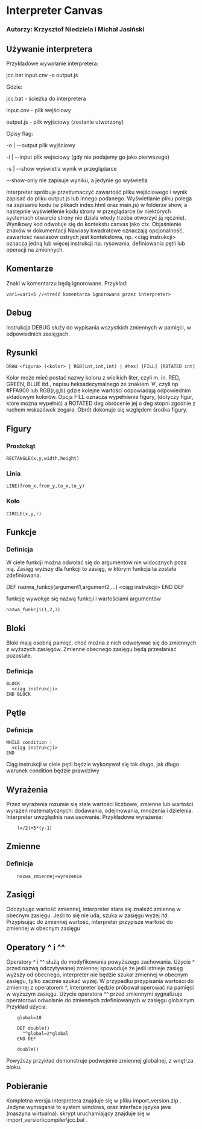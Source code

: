 # Interpreter Canvas
### Autorzy: Krzysztof Niedziela i Michał Jasiński

## Używanie interpretera
Przykładowe wywołanie interpretera:

jcc.bat input.cnv -o output.js

Gdzie:

jcc.bat - ścieżka do interpretera

input.cnv - plik wejściowy

output.js - plik wyjściowy (zostanie utworzony)

Opisy flag:

-o | --output	plik wyjściowy

-i | --input	plik wejściowy (gdy nie podajemy go jako pierwszego)

-s | --show	wyświetla wynik w przeglądarce

–-show-only	nie zapisuje wyniku, a jedynie go wyświetla

Interpreter spróbuje przetłumaczyć zawartość pliku wejściowego i wynik zapisać do pliku output.js lub innego podanego. 
Wyświetlanie pliku polega na zapisaniu kodu (w plikach index.html oraz main.js) w folderze show, a następnie wyświetlenie kodu strony w przeglądarce (w niektórych systemach otwarcie strony nie działa wtedy trzeba otworzyć ją ręcznie).
Wynikowy kod odwołuje się do kontekstu canvas jako ctx.
Objaśnienie znaków w dokumentacji
Nawiasy kwadratowe oznaczają opcjonalność, zawartość nawiasów ostrych jest kontekstowa, np. <ciąg instrukcji> oznacza jedną lub więcej instrukcji np. rysowania, definiowania pętli lub operacji na zmiennych.

## Komentarze
Znaki w komentarzu będą ignorowane. Przykład:

    var1=var1+5	//<treść komentarza ignorowana przez interpreter>

## Debug
Instrukcja DEBUG służy do wypisania wszystkich zmiennych w pamięci, w odpowiednich zasięgach.

## Rysunki

    DRAW <figura> (<kolor> | RGB(int,int,int) | #hex) [FILL] [ROTATED int]

Kolor może mieć postać nazwy koloru z wielkich liter, czyli m. in. RED, GREEN, BLUE itd., napisu heksadecymalnego ze znakiem ‘#’, czyli np #FFA900 lub RGB(r,g,b) gdzie kolejne wartości odpowiadają odpowiednim składowym kolorów. Opcja FILL oznacza wypełnienie figury, (dotyczy figur, które można wypełnić) a ROTATED deg obrócenie jej o deg stopni zgodnie z ruchem wskazówek zegara. Obrót dokonuje się względem środka figury.

## Figury
### Prostokąt
    RECTANGLE(x,y,width,height)
### Linia
    LINE(from_x,from_y,to_x,to_y)
### Koło
    CIRCLE(x,y,r)

## Funkcje
### Definicja
W ciele funkcji można odwołać się do argumentów nie widocznych poza nią. Zasięg wyższy dla funkcji to zasięg, w którym funkcja ta została zdefiniowana.
  

  DEF nazwa_funkcji(argument1,argument2,...)
    <ciąg instrukcji>
  END DEF

funkcję wywołuje się nazwą funkcji i wartościami argumentów
    
    nazwa_funkcji(1,2,3)

## Bloki
Bloki mają osobną pamięć, choć można z nich odwoływać się do zmiennych z wyższych zasięgów. Zmienne obecnego zasięgu będą przesłaniać pozostałe.
### Definicja

    BLOCK
      <ciąg instrukcji>
    END BLOCK

## Pętle
### Definicja

    WHILE condition :
      <ciąg instrukcji>
    END
  
Ciąg instrukcji w ciele pętli będzie wykonywał się tak długo, jak długo warunek condition będzie prawdziwy

## Wyrażenia
Przez wyrażenia rozumie się stałe wartości liczbowe, zmienne lub wartości wyrażeń matematycznych: dodawania, odejmowania, mnożenia i dzielenia. Interpreter uwzględnia nawiasowanie. Przykładowe wyrażenie:

        (x/2)+5*(y-1)

## Zmienne
### Definicja

        nazwa_zmiennej=wyrażenie

## Zasięgi
Odczytując wartość zmiennej, interpreter stara się znaleźć zmienną w obecnym zasięgu. Jeśli to się nie uda, szuka w zasięgu wyżej itd. Przypisując do zmiennej wartość, interpreter przypisze wartość do zmiennej w obecnym zasięgu

## Operatory ^ i ^^
Operatory ^ i ^^ służą do modyfikowania powyższego zachowania. Użycie ^ przed nazwą odczytywanej zmiennej spowoduje że jeśli istnieje zasięg wyższy od obecnego, interpreter nie będzie szukał zmiennej w obecnym zasięgu, tylko zacznie szukać wyżej. W przypadku przypisania wartości do zmiennej z operatorem ^, interpreter będzie próbował operować na pamięci w wyższym zasięgu.
Użycie operatora ^^ przed zmiennymi sygnalizuje operatorowi odwołanie do zmiennych zdefiniowanych w zasięgu globalnym. Przykład użycia:
      

        global=10
        
        DEF double()
          ^^global=2*global
        END DEF
        
        double()
      
Powyższy przykład demonstruje podwojenie zmiennej globalnej, z wnętrza bloku.

## Pobieranie
Kompletna wersja interpretera znajduje się w pliku import_version.zip .
Jedyne wymagania to system windows, oraz interface języka java (maszyna wirtualna).
skrypt uruchamiający znajduje się w import_version\compiler\jcc.bat .

